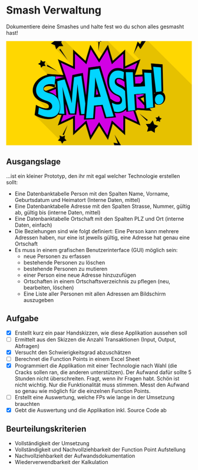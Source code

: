 # Smash Verwaltung
Dokumentiere deine Smashes und halte fest wo du schon alles gesmasht hast! 

![](docs/smash.jpg)

## Ausgangslage

...ist ein kleiner Prototyp, den ihr mit egal welcher Technologie erstellen sollt:

- Eine Datenbanktabelle Person mit den Spalten Name, Vorname, Geburtsdatum und Heimatort (Interne Daten, mittel)
- Eine Datenbanktabelle Adresse mit den Spalten Strasse, Nummer, gültig ab, gültig bis (interne Daten, mittel)
- Eine Datenbanktabelle Ortschaft mit den Spalten PLZ und Ort (interne Daten, einfach)
- Die Beziehungen sind wie folgt definiert: Eine Person kann mehrere Adressen haben, nur eine ist jeweils gültig, eine Adresse hat genau eine Ortschaft
- Es muss in einem grafischen Benutzerinterface (GUI) möglich sein: 
    - neue Personen zu erfassen
    - bestehende Personen zu löschen
    - bestehende Personen zu mutieren
    - einer Person eine neue Adresse hinzuzufügen
    - Ortschaften in einem Ortschaftsverzeichnis zu pflegen (neu, bearbeiten, löschen)
    - Eine Liste aller Personen mit allen Adressen am Bildschirm auszugeben

## Aufgabe

- [x] Erstellt kurz ein paar Handskizzen, wie diese Applikation aussehen soll
- [ ] Ermittelt aus den Skizzen die Anzahl Transaktionen (Input, Output, Abfragen)
- [x] Versucht den Schwierigkeitsgrad abzuschätzen
- [ ] Berechnet die Function Points in einem Excel Sheet
- [x] Programmiert die Applikation mit einer Technologie nach Wahl (die Cracks sollen ran, die anderen unterstützen). Der Aufwand dafür sollte 5 Stunden nicht überschreiten. Fragt, wenn ihr Fragen habt. Schön ist nicht wichtig. Nur die Funktionalität muss stimmen. Messt den Aufwand so genau wie möglich für die einzelnen Function Points.
- [ ] Erstellt eine Auswertung, welche FPs wie lange in der Umsetzung brauchten
- [x] Gebt die Auswertung und die Applikation inkl. Source Code ab

## Beurteilungskriterien

* Vollständigkeit der Umsetzung
* Vollständigkeit und Nachvollziehbarkeit der Function Point Aufstellung
* Nachvollziehbarkeit der Aufwandsdokumentation
* Wiederverwendbarkeit der Kalkulation

